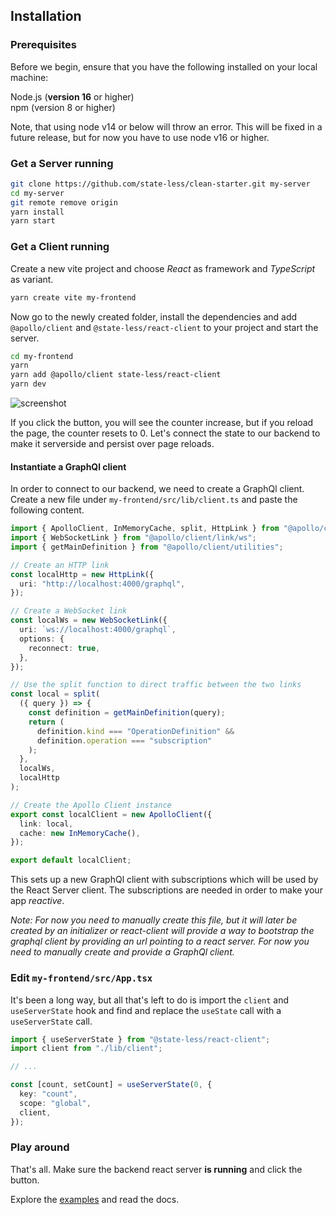 ## Installation
### Prerequisites
Before we begin, ensure that you have the following installed on your local machine:

Node.js (**version 16** or higher)  
npm (version 8 or higher)

Note, that using node v14 or below will throw an error. This will be fixed in a future release, but for now you have to use node v16 or higher.
### Get a Server running

```bash
git clone https://github.com/state-less/clean-starter.git my-server
cd my-server
git remote remove origin
yarn install
yarn start
```

### Get a Client running

Create a new vite project and choose _React_ as framework and _TypeScript_ as variant.

```bash
yarn create vite my-frontend
```

Now go to the newly created folder, install the dependencies and add `@apollo/client` and `@state-less/react-client` to your project and start the server.

```bash
cd my-frontend
yarn
yarn add @apollo/client state-less/react-client
yarn dev
```

![screenshot](https://raw.githubusercontent.com/state-less/react-server-docs-md/master/images/screenshot.jpg)

If you click the button, you will see the counter increase, but if you reload the page, the counter resets to 0. Let's connect the state to our backend to make it serverside and persist over page reloads.

#### Instantiate a GraphQl client

In order to connect to our backend, we need to create a GraphQl client. Create a new file under `my-frontend/src/lib/client.ts` and paste the following content.

```ts
import { ApolloClient, InMemoryCache, split, HttpLink } from "@apollo/client";
import { WebSocketLink } from "@apollo/client/link/ws";
import { getMainDefinition } from "@apollo/client/utilities";

// Create an HTTP link
const localHttp = new HttpLink({
  uri: "http://localhost:4000/graphql",
});

// Create a WebSocket link
const localWs = new WebSocketLink({
  uri: `ws://localhost:4000/graphql`,
  options: {
    reconnect: true,
  },
});

// Use the split function to direct traffic between the two links
const local = split(
  ({ query }) => {
    const definition = getMainDefinition(query);
    return (
      definition.kind === "OperationDefinition" &&
      definition.operation === "subscription"
    );
  },
  localWs,
  localHttp
);

// Create the Apollo Client instance
export const localClient = new ApolloClient({
  link: local,
  cache: new InMemoryCache(),
});

export default localClient;
```

This sets up a new GraphQl client with subscriptions which will be used by the React Server client. The subscriptions are needed in order to make your app _reactive_.

_Note: For now you need to manually create this file, but it will later be created by an initializer or react-client will provide a way to bootstrap the graphql client by providing an url pointing to a react server. For now you need to manually create and provide a GraphQl client._

### Edit `my-frontend/src/App.tsx`

It's been a long way, but all that's left to do is import the `client` and `useServerState` hook and find and replace the `useState` call with a `useServerState` call.

```ts
import { useServerState } from "@state-less/react-client";
import client from "./lib/client";

// ...

const [count, setCount] = useServerState(0, {
  key: "count",
  scope: "global",
  client,
});
```
### Play around

That's all. Make sure the backend react server **is running** and click the button.

Explore the [examples](/examples) and read the docs.
